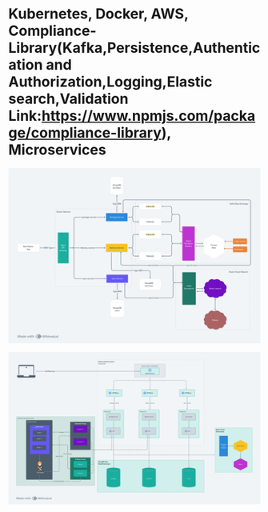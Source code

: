 # Kubernetes, Docker, AWS, Compliance-Library(Kafka,Persistence,Authentication and Authorization,Logging,Elastic search,Validation Link:https://www.npmjs.com/package/compliance-library), Microservices


![Default Architecture](./docs/africa_superapp_basic.png)

![Cluster Architecture](./docs/africa_superapp_cluster.png)
